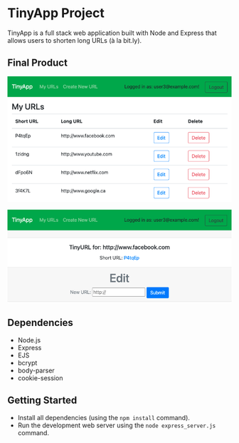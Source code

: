# TinyApp Project

TinyApp is a full stack web application built with Node and Express that allows users to shorten long URLs (à la bit.ly).

## Final Product

!["Index table populated by shortened URLs"](https://github.com/gerard-c/tinyapp/blob/master/docs/urls-index.png?raw=true)

!["Page for a specific shortened URL"](https://github.com/gerard-c/tinyapp/blob/master/docs/urls-show.png?raw=true)

## Dependencies

- Node.js
- Express
- EJS
- bcrypt
- body-parser
- cookie-session

## Getting Started

- Install all dependencies (using the `npm install` command).
- Run the development web server using the `node express_server.js` command.